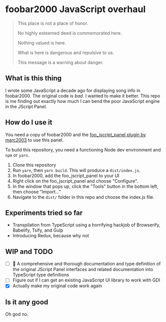 # foobar2000 JavaScript overhaul

> This place is not a place of honor.
>
> No highly esteemed deed is commemorated here.
>
> Nothing valued is here.
>
> What is here is dangerous and repulsive to us.
>
> This message is a warning about danger.

## What is this thing

I wrote some JavaScript a decade ago for displaying song info in foobar2000. The original code is _bad_. I wanted to make it better. This repo is me finding out exactly how much I can bend the poor JavaScript engine in the JScript Panel.

## How do I use it

You need a copy of foobar2000 and the [foo_jscript_panel plugin by marc2003](https://github.com/marc2k3/foo_jscript_panel) to use this panel.

To build this repository, you need a functioning Node dev environment and `npm` or `yarn`.

1.  Clone this repository
1.  Run `yarn`, then `yarn build`. This will produce a `dist/index.js`.
1.  In foobar2000, add the foo_jscript_panel to your UI
1.  Right click on the foo_jscript_panel and choose "Configure".
1.  In the window that pops up, click the "Tools" button in the bottom left, then choose "Import..."
1.  Navigate to the `dist/` folder in this repo and choose the index.js file.

## Experiments tried so far

* Transpilation from TypeScript using a horrifying hackjob of Browserify, Babelify, Tsify, and Gulp
* Introducing Redux, because why not

## WIP and TODO

* [ ] 🏃‍ A comprehensive and thorough documentation and type definition of the original JScript Panel interfaces and related documentation into TypeScript type definitions
* [ ] Figure out if I can get an existing JavaScript UI library to work with GDI
* [x] Actually make my original code work again

## Is it any good

Oh god no.
